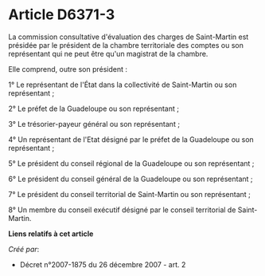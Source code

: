 # Article D6371-3

La commission consultative d'évaluation des charges de Saint-Martin est présidée par le président de la chambre territoriale
des comptes ou son représentant qui ne peut être qu'un magistrat de la chambre. 

Elle comprend, outre son président : 

1° Le représentant de l'État dans la collectivité de Saint-Martin ou son représentant ; 

2° Le préfet de la Guadeloupe ou son représentant ; 

3° Le trésorier-payeur général ou son représentant ; 

4° Un représentant de l'Etat désigné par le préfet de la Guadeloupe ou son représentant ; 

5° Le président du conseil régional de la Guadeloupe ou son représentant ; 

6° Le président du conseil général de la Guadeloupe ou son représentant ; 

7° Le président du conseil territorial de Saint-Martin ou son représentant ; 

8° Un membre du conseil exécutif désigné par le conseil territorial de Saint-Martin.

**Liens relatifs à cet article**

_Créé par_:

  - Décret n°2007-1875 du 26 décembre 2007 - art. 2
